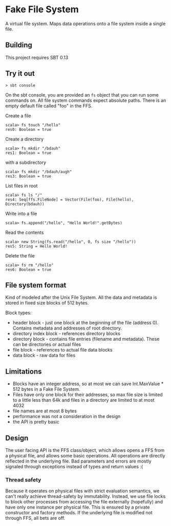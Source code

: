 # Fake File System

A virtual file system. Maps data operations onto a file system inside a single file.


## Building

This project requires SBT 0.13

## Try it out

    > sbt console
    
On the sbt console, you are provided an `fs` object that you can run some commands on.
All file system commands expect absolute paths. There is an empty default file called "foo" in the FFS.

Create a file

    scala> fs touch "/hello"
    res0: Boolean = true
    
Create a directory
    
    scala> fs mkdir "/bdauh"
    res1: Boolean = true
    
with a subdirectory

    scala> fs mkdir "/bdauh/augh"
    res3: Boolean = true
    
List files in root

    scala> fs ls "/"
    res4: Seq[ffs.FileNode] = Vector(File(foo), File(hello), Directory(bdauh))
    
Write into a file

    scala> fs.append("/hello", "Hello World!".getBytes)
    
Read the contents
    
    scala> new String(fs.read("/hello", 0, fs size "/hello"))
    res5: String = Hello World!

Delete the file

    scala> fs rm "/hello"
    res6: Boolean = true
    

## File system format

Kind of modeled after the Unix File System. 
All the data and metadata is stored in fixed size blocks of 512 bytes.
 
Block types:

* header block - just one block at the beginning of the file (address 0). Contains metadata and addresses of root directory.
* directory index block - references directory blocks
* directory block - contains file entries (filename and metadata). These can be directories or actual files
* file block - references to actual file data blocks
* data block - raw data for files

## Limitations

* Blocks have an integer address, so at most we can save Int.MaxValue * 512 bytes in a Fake File System.
* Files have only one block for their addresses, so max file size is limited to a little less than 64k and files in a directory are limited to at most 4032
* file names are at most 8 bytes
* performance was not a consideration in the design
* the API is pretty basic


## Design

The user facing API is the FFS class/object, which allows opens a FFS from a physical file, and allows some basic
operations. All operations are directly reflected in the underlying file. Bad parameters and errors are mostly signaled
through exceptions instead of types and return values :(

### Thread safety

Because it operates on physical files with strict evaluation semantics,
we can't really achieve thread-safety by immutability. Instead, we use file locks to block other processes
from accessing the file externally (hopefully) and have only one instance per physical file. This is ensured by a
private constructor and factory methods. If the underlying file is modified not through FFS, all bets are off.
